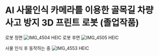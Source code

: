 

# AI 사물인식 카메라를 이용한 골목길 차량 사고 방지 3D 프린트 로봇  (졸업작품)


로봇 정면
![IMG_4504 HEIC](https://user-images.githubusercontent.com/72393144/181695840-f963771f-03e2-429d-a6eb-27e0fc58ed8c.jpg)
로봇 후면
![IMG_4505 HEIC](https://user-images.githubusercontent.com/72393144/181695861-d78a338d-bed6-4177-8879-39c466b9a342.jpg)


사물 인식 후 동작하는 중 
![IMG_4553 HEIC](https://user-images.githubusercontent.com/72393144/181695888-1c7420f1-2283-4bae-93ac-49803f0b4009.jpg)
